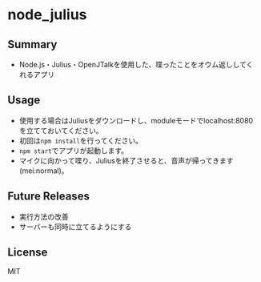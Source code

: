 # node_julius
## Summary
* Node.js・Julius・OpenJTalkを使用した、喋ったことをオウム返ししてくれるアプリ

## Usage
* 使用する場合はJuliusをダウンロードし、moduleモードでlocalhost:8080を立てておいてください。
* 初回は```npm install```を行ってください。
* ```npm start```でアプリが起動します。
* マイクに向かって喋り、Juliusを終了させると、音声が帰ってきます(mei:normal)。

## Future Releases
* 実行方法の改善
* サーバーも同時に立てるようにする

## License
MIT

